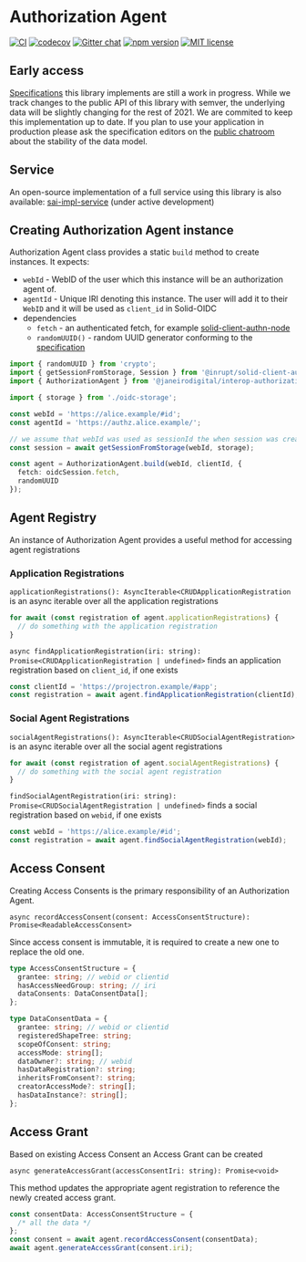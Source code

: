 # Authorization Agent

[![CI](https://github.com/janeirodigital/sai-js/actions/workflows/ci.yml/badge.svg)](https://github.com/janeirodigital/sai-js/actions/workflows/ci.yml)
[![codecov](https://codecov.io/gh/janeirodigital/sai-js/branch/main/graph/badge.svg?flag=application)](https://codecov.io/gh/janeirodigital/sai-js/tree/codecov/packages/authorization-agent)
[![Gitter chat](https://badges.gitter.im/gitterHQ/gitter.png)](https://gitter.im/solid/data-interoperability-panel)
[![npm version](https://badge.fury.io/js/%40janeirodigital%2Finterop-application.svg)](https://www.npmjs.com/package/@janeirodigital/interop-authorization-agent)
[![MIT license](https://img.shields.io/github/license/janeirodigital/sai-js)](https://github.com/janeirodigital/sai-js/blob/main/LICENSE)

## Early access

[Specifications](https://github.com/solid/data-interoperability-panel#solid-application-interoperability)
this library implements are still a work in progress. While we track changes
to the public API of this library with semver, the underlying data will be slightly changing
for the rest of 2021. We are commited to keep this implementation up to date.
If you plan to use your application in production please ask the specification editors
on the [public chatroom](https://gitter.im/solid/data-interoperability-panel)
about the stability of the data model.

## Service

An open-source implementation of a full service using this library is also available:
[sai-impl-service](https://github.com/janeirodigital/sai-impl-service/) (under active development)

## Creating Authorization Agent instance

Authorization Agent class provides a static `build` method to create instances.
It expects:

- `webId` - WebID of the user which this instance will be an authorization agent of.
- `agentId` - Unique IRI denoting this instance. The user will add it to their `WebID` and it will be used
  as `client_id` in Solid-OIDC
- dependencies
  - `fetch` - an authenticated fetch, for example [solid-client-authn-node](https://docs.inrupt.com/developer-tools/api/javascript/solid-client-authn-node/classes/Session.html#fetch)
  - `randomUUID()` - random UUID generator conforming to the [specification](https://wicg.github.io/uuid/)

```ts
import { randomUUID } from 'crypto';
import { getSessionFromStorage, Session } from '@inrupt/solid-client-authn-node';
import { AuthorizationAgent } from '@janeirodigital/interop-authorization-agent';

import { storage } from './oidc-storage';

const webId = 'https://alice.example/#id';
const agentId = 'https://authz.alice.example/';

// we assume that webId was used as sessionId the when session was created
const session = await getSessionFromStorage(webId, storage);

const agent = AuthorizationAgent.build(webId, clientId, {
  fetch: oidcSession.fetch,
  randomUUID
});
```

## Agent Registry

An instance of Authorization Agent provides a useful method for accessing agent registrations

### Application Registrations

`applicationRegistrations(): AsyncIterable<CRUDApplicationRegistration`
is an async iterable over all the application registrations

```ts
for await (const registration of agent.applicationRegistrations) {
  // do something with the application registration
}
```

`async findApplicationRegistration(iri: string): Promise<CRUDApplicationRegistration | undefined>`
finds an application registration based on `client_id`, if one exists

```ts
const clientId = 'https://projectron.example/#app';
const registration = await agent.findApplicationRegistration(clientId);
```

### Social Agent Registrations

`socialAgentRegistrations(): AsyncIterable<CRUDSocialAgentRegistration>`
is an async iterable over all the social agent registrations

```ts
for await (const registration of agent.socialAgentRegistrations) {
  // do something with the social agent registration
}
```

`findSocialAgentRegistration(iri: string): Promise<CRUDSocialAgentRegistration | undefined>`
finds a social registration based on `webid`, if one exists

```ts
const webId = 'https://alice.example/#id';
const registration = await agent.findSocialAgentRegistration(webId);
```

## Access Consent

Creating Access Consents is the primary responsibility of an Authorization Agent.

`async recordAccessConsent(consent: AccessConsentStructure): Promise<ReadableAccessConsent>`

Since access consent is immutable, it is required to create a new one to replace the old one.

```ts
type AccessConsentStructure = {
  grantee: string; // webid or clientid
  hasAccessNeedGroup: string; // iri
  dataConsents: DataConsentData[];
};
```

```ts
type DataConsentData = {
  grantee: string; // webid or clientid
  registeredShapeTree: string;
  scopeOfConsent: string;
  accessMode: string[];
  dataOwner?: string; // webid
  hasDataRegistration?: string;
  inheritsFromConsent?: string;
  creatorAccessMode?: string[];
  hasDataInstance?: string[];
};
```

## Access Grant

Based on existing Access Consent an Access Grant can be created

`async generateAccessGrant(accessConsentIri: string): Promise<void>`

This method updates the appropriate agent registration to reference the newly created access grant.

```ts
const consentData: AccessConsentStructure = {
  /* all the data */
};
const consent = await agent.recordAccessConsent(consentData);
await agent.generateAccessGrant(consent.iri);
```
